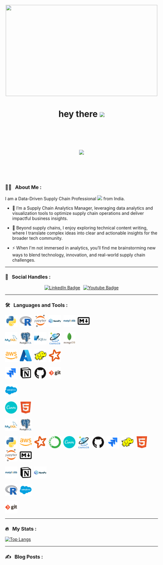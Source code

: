 

<p align="center"><img src="https://media.giphy.com/media/dWesBcTLavkZuG35MI/giphy.gif" width="500" height="300"  /></p>








<h1 align="center">hey there <img src="https://media.giphy.com/media/hvRJCLFzcasrR4ia7z/giphy.gif" width="50">


<br><p align="center"><img src="https://media.giphy.com/media/WUlplcMpOCEmTGBtBW/giphy.gif" width="80"/></p>

<p align="center"><img src="https://komarev.com/ghpvc/?username=ajaykbolla&style=flat-square&color=blue" width = "130" alt=""></p>


### :man_technologist:  &nbsp; About Me :

I am a Data-Driven Supply Chain Professional <img src = "https://media.giphy.com/media/WUlplcMpOCEmTGBtBW/giphy.gif" width="30"> from India.


- :telescope: I’m a Supply Chain Analytics Manager, leveraging data analytics and visualization tools to optimize supply chain operations and deliver impactful business insights.

- :seedling: Beyond supply chains, I enjoy exploring technical content writing, where I translate complex ideas into clear and actionable insights for the broader tech community.

- :zap: When I'm not immersed in analytics, you’ll find me brainstorming new ways to blend technology, innovation, and real-world supply chain challenges.






---

### :email:   &nbsp; Social Handles :

<div style="display: flex; justify-content: center; align-items: center; gap: 10px;">
  <a href="your-linkedin-URL">
    <img src="https://img.shields.io/badge/LinkedIn-blue?style=for-the-badge&logo=linkedin&logoColor=white" alt="LinkedIn Badge"/>
  </a>
  <a href="your-youtube-URL">
    <img src="https://img.shields.io/badge/Instagram-red?style=for-the-badge&logo=instagrame&logoColor=white" alt="Youtube Badge"/>
  </a>
</div>


---

### :hammer_and_wrench: &nbsp; Languages and Tools :

<p>

<img src="https://github.com/devicons/devicon/blob/master/icons/python/python-original.svg" alt="Python" width="40" height="40"/>&nbsp;
<img src="https://github.com/devicons/devicon/blob/master/icons/r/r-original.svg" alt="R" width="40" height="40"/>&nbsp;
<img src="https://github.com/devicons/devicon/blob/master/icons/jupyter/jupyter-original-wordmark.svg" alt="Jupyter" width="40" height="40"/>&nbsp;
<img src="https://github.com/devicons/devicon/blob/master/icons/numpy/numpy-original-wordmark.svg" alt="NumPy" width="40" height="40"/>&nbsp;
<img src="https://github.com/devicons/devicon/blob/master/icons/matplotlib/matplotlib-original-wordmark.svg" alt="Matplotlib" width="40" height="40"/>&nbsp;
<img src="https://github.com/devicons/devicon/blob/master/icons/markdown/markdown-original.svg" alt="Markdown" width="40" height="40"/>&nbsp;


<img src="https://github.com/devicons/devicon/blob/master/icons/mysql/mysql-original-wordmark.svg" alt="MySQL" width="40" height="40"/>&nbsp;
<img src="https://github.com/devicons/devicon/blob/master/icons/postgresql/postgresql-original-wordmark.svg" alt="PostgreSQL" width="40" height="40"/>&nbsp;
<img src="https://github.com/devicons/devicon/blob/master/icons/sqlite/sqlite-original-wordmark.svg" alt="SQLite" width="40" height="40"/>&nbsp;
<img src="https://github.com/devicons/devicon/blob/master/icons/cosmosdb/cosmosdb-original-wordmark.svg" alt="CosmosDB" width="40" height="40"/>&nbsp;
<img src="https://github.com/devicons/devicon/blob/master/icons/mongodb/mongodb-original-wordmark.svg" alt="MongoDB" width="40" height="40"/>&nbsp;


<img src="https://github.com/devicons/devicon/blob/master/icons/amazonwebservices/amazonwebservices-plain-wordmark.svg" alt="AWS" width="40" height="40"/>&nbsp;
<img src="https://github.com/devicons/devicon/blob/master/icons/azure/azure-original.svg" alt="Azure" width="40" height="40"/>&nbsp;
<img src="https://github.com/devicons/devicon/blob/master/icons/hadoop/hadoop-original.svg" alt="Hadoop" width="40" height="40"/>&nbsp;
<img src="https://github.com/devicons/devicon/blob/master/icons/apachespark/apachespark-original.svg" alt="Apache Spark" width="40" height="40"/>&nbsp;


<img src="https://github.com/devicons/devicon/blob/master/icons/jira/jira-original.svg" alt="Jira" width="40" height="40"/>&nbsp;
<img src="https://github.com/devicons/devicon/blob/master/icons/notion/notion-original.svg" alt="Notion" width="40" height="40"/>&nbsp;
<img src="https://github.com/devicons/devicon/blob/master/icons/github/github-original.svg" alt="GitHub" width="40" height="40"/>&nbsp;
<img src="https://github.com/devicons/devicon/blob/master/icons/git/git-original-wordmark.svg" alt="Git" width="40" height="40"/>&nbsp;


<img src="https://github.com/devicons/devicon/blob/master/icons/salesforce/salesforce-original.svg" alt="Salesforce" width="40" height="40"/>&nbsp;


<img src="https://github.com/devicons/devicon/blob/master/icons/canva/canva-original.svg" alt="Canva" width="40" height="40"/>&nbsp;
<img src="https://github.com/devicons/devicon/blob/master/icons/html5/html5-original.svg" alt="HTML5" width="40" height="40"/>&nbsp;






































































<img src="https://github.com/devicons/devicon/blob/master/icons/mysql/mysql-original-wordmark.svg" title="MySQL"  alt="MySQL" width="40" height="40"/>&nbsp;
<img src="https://github.com/devicons/devicon/blob/master/icons/postgresql/postgresql-original-wordmark.svg" alt="PostgreSQL" width="40" height="40"/>&nbsp;


<img src="https://github.com/devicons/devicon/blob/master/icons/python/python-original.svg" alt = "Python" width = "40" height = "40"/>&nbsp;
<img src="https://github.com/devicons/devicon/blob/master/icons/amazonwebservices/amazonwebservices-plain-wordmark.svg" title="AWS" alt="AWS" width="40" height="40"/>&nbsp;
<img src="https://github.com/devicons/devicon/blob/master/icons/apachespark/apachespark-original.svg" alt="Apache Spark" width="40" height="40"/>&nbsp;
<img src="https://github.com/devicons/devicon/blob/master/icons/anaconda/anaconda-original.svg" alt="Anaconda" width="40" height="40"/>&nbsp;
<img src="https://github.com/devicons/devicon/blob/master/icons/canva/canva-original.svg" alt="Canva" width="40" height="40"/>&nbsp;
<img src="https://github.com/devicons/devicon/blob/master/icons/cosmosdb/cosmosdb-original-wordmark.svg" alt="CosmosDB" width="40" height="40"/>&nbsp;
<img src="https://github.com/devicons/devicon/blob/master/icons/github/github-original.svg" alt="GitHub" width="40" height="40"/>&nbsp;
<img src="https://github.com/devicons/devicon/blob/master/icons/jira/jira-original.svg" alt="Jira" width="40" height="40"/>&nbsp;
<img src="https://github.com/devicons/devicon/blob/master/icons/hadoop/hadoop-original.svg" alt="Hadoop" width="40" height="40"/>&nbsp;
<img src="https://github.com/devicons/devicon/blob/master/icons/html5/html5-original.svg" alt="HTML5" width="40" height="40"/>&nbsp;
<img src="https://github.com/devicons/devicon/blob/master/icons/jupyter/jupyter-original-wordmark.svg" alt="Jupyter" width="40" height="40"/>&nbsp;
<img src="https://github.com/devicons/devicon/blob/master/icons/markdown/markdown-original.svg" alt="Markdown" width="40" height="40"/>&nbsp;

<img src="https://github.com/devicons/devicon/blob/master/icons/matplotlib/matplotlib-original-wordmark.svg" alt="Matplotlib" width="40" height="40"/>&nbsp;
<img src="https://github.com/devicons/devicon/blob/master/icons/notion/notion-original.svg" alt="Notion" width="40" height="40"/>&nbsp;
<img src="https://github.com/devicons/devicon/blob/master/icons/numpy/numpy-original-wordmark.svg" alt="NumPy" width="40" height="40"/>&nbsp;

<img src="https://github.com/devicons/devicon/blob/master/icons/r/r-original.svg" alt="R" width="40" height="40"/>&nbsp;
<img src="https://github.com/devicons/devicon/blob/master/icons/salesforce/salesforce-original.svg" alt="Salesforce" width="40" height="40"/>&nbsp;



<img src="https://github.com/devicons/devicon/blob/master/icons/git/git-original-wordmark.svg" alt="Git" width="40" height="40"/>&nbsp;
</p>

---

### :fire: &nbsp; My Stats :

[![Top Langs](https://github-readme-stats.vercel.app/api/top-langs/?username=ajaykbolla&layout=compact&theme=vision-friendly-dark)](https://github.com/ajaykbolla/github-readme-stats)


---

### :writing_hand: &nbsp; Blog Posts :


